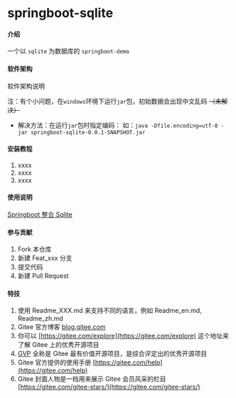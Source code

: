 # springboot-sqlite

#### 介绍
一个以 `sqlite` 为数据库的 `springboot-demo`

#### 软件架构
软件架构说明

注：有个小问题，在`windows`环境下运行`jar`包，初始数据会出现中文乱码 ~~（未解决）~~
- 解决方法：在运行`jar`包时指定编码：
  如：`java -Dfile.encoding=utf-8 -jar springboot-sqlite-0.0.1-SNAPSHOT.jar`


#### 安装教程

1.  xxxx
2.  xxxx
3.  xxxx

#### 使用说明

[Springboot 整合 Sqlite](https://www.cnblogs.com/cphovo/p/16373934.html)

#### 参与贡献

1.  Fork 本仓库
2.  新建 Feat_xxx 分支
3.  提交代码
4.  新建 Pull Request


#### 特技

1.  使用 Readme\_XXX.md 来支持不同的语言，例如 Readme\_en.md, Readme\_zh.md
2.  Gitee 官方博客 [blog.gitee.com](https://blog.gitee.com)
3.  你可以 [https://gitee.com/explore](https://gitee.com/explore) 这个地址来了解 Gitee 上的优秀开源项目
4.  [GVP](https://gitee.com/gvp) 全称是 Gitee 最有价值开源项目，是综合评定出的优秀开源项目
5.  Gitee 官方提供的使用手册 [https://gitee.com/help](https://gitee.com/help)
6.  Gitee 封面人物是一档用来展示 Gitee 会员风采的栏目 [https://gitee.com/gitee-stars/](https://gitee.com/gitee-stars/)
